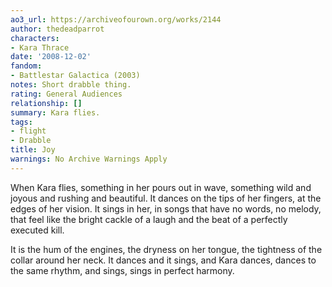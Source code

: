 ```yaml
---
ao3_url: https://archiveofourown.org/works/2144
author: thedeadparrot
characters:
- Kara Thrace
date: '2008-12-02'
fandom:
- Battlestar Galactica (2003)
notes: Short drabble thing.
rating: General Audiences
relationship: []
summary: Kara flies.
tags:
- flight
- Drabble
title: Joy
warnings: No Archive Warnings Apply
---
```


When Kara flies, something in her pours out in wave, something wild and joyous and rushing and beautiful. It dances on the tips of her fingers, at the edges of her vision. It sings in her, in songs that have no words, no melody, that feel like the bright cackle of a laugh and the beat of a perfectly executed kill.

It is the hum of the engines, the dryness on her tongue, the tightness of the collar around her neck. It dances and it sings, and Kara dances, dances to the same rhythm, and sings, sings in perfect harmony.